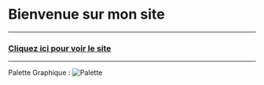 # Bienvenue sur mon site
-----------------
### [Cliquez ici pour voir le site](https://lowkeyalways.github.io/VentePC/)
-----------------
Palette Graphique :
![Palette](./asset/Palette.png)

